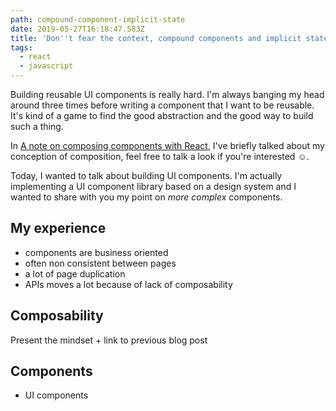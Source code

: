 ```yaml
---
path: compound-component-implicit-state
date: 2019-05-27T16:18:47.583Z
title: 'Don''t fear the context, compound components and implicit state'
tags:
  - react
  - javascript
---
```

Building reusable UI components is really hard. I'm always banging my head around three times before writing a component that I want to be reusable. It's kind of a game to find the good abstraction and the good way to build such a thing.

In [A note on composing components with React](https://acodingdance.io/a-note-on-composing-components-with-react/), I've briefly talked about my conception of composition, feel free to talk a look if you're interested ☺️.

Today, I wanted to talk about building UI components. I'm actually implementing a UI component library based on a design system and I wanted to share with you my point on _more complex_ components.

## My experience

* components are business oriented
* often non consistent between pages
* a lot of page duplication 
* APIs moves a lot because of lack of composability

## Composability

Present the mindset + link to previous blog post

## Components

* UI components
